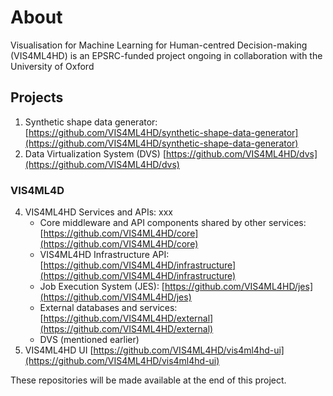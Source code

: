 # About
Visualisation for Machine Learning for Human-centred Decision-making (VIS4ML4HD) is an EPSRC-funded project ongoing in collaboration with the University of Oxford 

## Projects

1. Synthetic shape data generator: [https://github.com/VIS4ML4HD/synthetic-shape-data-generator](https://github.com/VIS4ML4HD/synthetic-shape-data-generator)
2. Data Virtualization System (DVS) [https://github.com/VIS4ML4HD/dvs](https://github.com/VIS4ML4HD/dvs)

### VIS4ML4D

4. VIS4ML4HD Services and APIs: xxx
   - Core middleware and API components shared by other services: [https://github.com/VIS4ML4HD/core](https://github.com/VIS4ML4HD/core)
   - VIS4ML4HD Infrastructure API: [https://github.com/VIS4ML4HD/infrastructure](https://github.com/VIS4ML4HD/infrastructure)
   - Job Execution System (JES): [https://github.com/VIS4ML4HD/jes](https://github.com/VIS4ML4HD/jes)
   - External databases and services: [https://github.com/VIS4ML4HD/external](https://github.com/VIS4ML4HD/external)
   - DVS (mentioned earlier)
5. VIS4ML4HD UI [https://github.com/VIS4ML4HD/vis4ml4hd-ui](https://github.com/VIS4ML4HD/vis4ml4hd-ui)

These repositories will be made available at the end of this project. 
